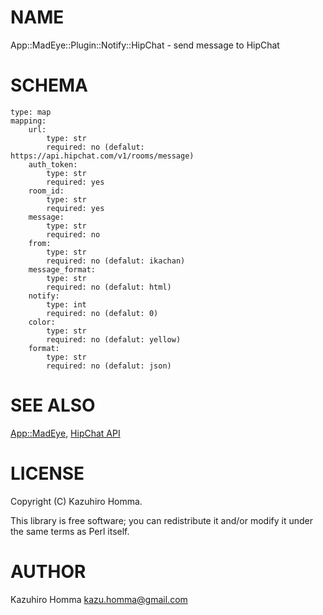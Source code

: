 # NAME

App::MadEye::Plugin::Notify::HipChat - send message to HipChat

# SCHEMA

    type: map
    mapping:
        url:
            type: str
            required: no (defalut: https://api.hipchat.com/v1/rooms/message)
        auth_token:
            type: str
            required: yes
        room_id:
            type: str
            required: yes
        message:
            type: str
            required: no
        from:
            type: str
            required: no (defalut: ikachan)
        message_format:
            type: str
            required: no (defalut: html)
        notify:
            type: int
            required: no (defalut: 0)
        color:
            type: str
            required: no (defalut: yellow)
        format:
            type: str
            required: no (defalut: json)

# SEE ALSO

[App::MadEye](https://metacpan.org/pod/App::MadEye), [HipChat API](https://www.hipchat.com/docs/api/method/rooms/message)

# LICENSE

Copyright (C) Kazuhiro Homma.

This library is free software; you can redistribute it and/or modify
it under the same terms as Perl itself.

# AUTHOR

Kazuhiro Homma <kazu.homma@gmail.com>
